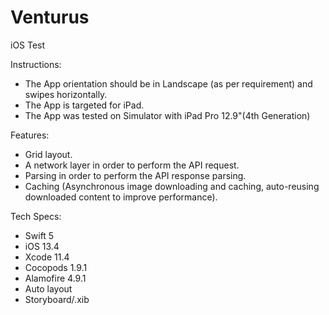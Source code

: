 # Venturus
iOS Test

Instructions:
- The App orientation should be in Landscape (as per requirement) and swipes horizontally.
- The App is targeted for iPad.
- The App was tested on Simulator with iPad Pro 12.9"(4th Generation)

Features:
- Grid layout.
- A network layer in order to perform the API request.
- Parsing in order to perform the API response parsing.
- Caching (Asynchronous image downloading and caching, auto-reusing downloaded content to improve performance).

Tech Specs:
- Swift 5
- iOS 13.4
- Xcode 11.4
- Cocopods 1.9.1
- Alamofire 4.9.1
- Auto layout
- Storyboard/.xib
